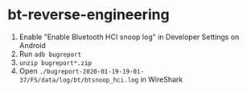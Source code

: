 # bt-reverse-engineering

1. Enable "Enable Bluetooth HCI snoop log" in Developer Settings on Android
2. Run `adb bugreport`
3. `unzip bugreport*.zip`
4. Open `./bugreport-2020-01-19-19-01-37/FS/data/log/bt/btsnoop_hci.log` in WireShark
